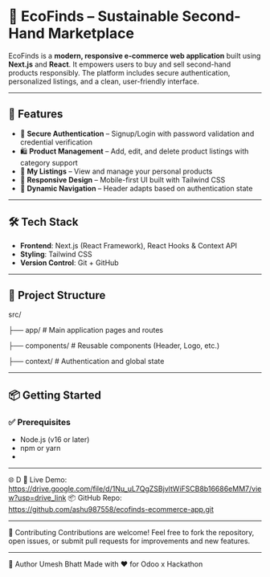 # 🌿 EcoFinds – Sustainable Second-Hand Marketplace

EcoFinds is a **modern, responsive e-commerce web application** built using **Next.js** and **React**. It empowers users to buy and sell second-hand products responsibly. The platform includes secure authentication, personalized listings, and a clean, user-friendly interface.

---

## 🚀 Features

- 🔐 **Secure Authentication** – Signup/Login with password validation and credential verification  
- 🛍️ **Product Management** – Add, edit, and delete product listings with category support  
- 👤 **My Listings** – View and manage your personal products  
- 📱 **Responsive Design** – Mobile-first UI built with Tailwind CSS  
- 🔄 **Dynamic Navigation** – Header adapts based on authentication state

---

## 🛠️ Tech Stack

- **Frontend**: Next.js (React Framework), React Hooks & Context API  
- **Styling**: Tailwind CSS  
- **Version Control**: Git + GitHub

---

## 📂 Project Structure
src/

├── app/ # Main application pages and routes

├── components/ # Reusable components (Header, Logo, etc.)

├── context/ # Authentication and global state

---

## 📦 Getting Started

### ✅ Prerequisites

- Node.js (v16 or later)
- npm or yarn
- 
---

🌐 D
🔗 Live Demo: https://drive.google.com/file/d/1Nu_uL7QgZSBjvltWiFSCB8b16686eMM7/view?usp=drive_link
📦 GitHub Repo: https://github.com/ashu987558/ecofinds-ecommerce-app.git

---

🤝 Contributing
Contributions are welcome!
Feel free to fork the repository, open issues, or submit pull requests for improvements and new features.

---

👤 Author
Umesh Bhatt
Made with ❤️ for Odoo x Hackathon

